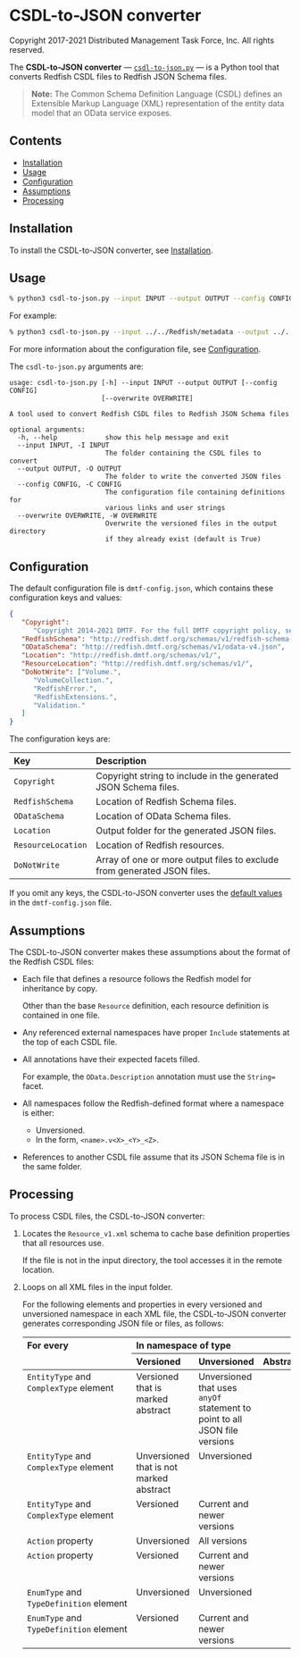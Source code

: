 # CSDL-to-JSON converter

Copyright 2017-2021 Distributed Management Task Force, Inc. All rights reserved.

The **CSDL-to-JSON converter** &mdash; [`csdl-to-json.py`](csdl-to-json.py) &mdash; is a Python tool that converts Redfish CSDL files to Redfish JSON Schema files.

> **Note:** The Common Schema Definition Language (CSDL) defines an Extensible Markup Language (XML) representation of the entity data model that an OData service exposes.

## Contents

* [Installation](#installation)
* [Usage](#usage)
* [Configuration](#configuration)
* [Assumptions](#assumptions)
* [Processing](#processing)

## Installation

To install the CSDL-to-JSON converter, see [Installation](https://github.com/DMTF/Redfish-Tools#installation "https://github.com/DMTF/Redfish-Tools#installation").

## Usage

```bash
% python3 csdl-to-json.py --input INPUT --output OUTPUT --config CONFIG
```

For example:

```bash
% python3 csdl-to-json.py --input ../../Redfish/metadata --output ../../Redfish/json-schema/ --config dmtf-config.json
```

For more information about the configuration file, see [Configuration](#configuration).

The `csdl-to-json.py` arguments are:

```text
usage: csdl-to-json.py [-h] --input INPUT --output OUTPUT [--config CONFIG]
                       [--overwrite OVERWRITE]

A tool used to convert Redfish CSDL files to Redfish JSON Schema files

optional arguments:
  -h, --help            show this help message and exit
  --input INPUT, -I INPUT
                        The folder containing the CSDL files to convert
  --output OUTPUT, -O OUTPUT
                        The folder to write the converted JSON files
  --config CONFIG, -C CONFIG
                        The configuration file containing definitions for
                        various links and user strings
  --overwrite OVERWRITE, -W OVERWRITE
                        Overwrite the versioned files in the output directory
                        if they already exist (default is True)
```

## Configuration

The default configuration file is `dmtf-config.json`, which contains these configuration keys and values:

<a id="default-values"></a>
```json
{
   "Copyright":
      "Copyright 2014-2021 DMTF. For the full DMTF copyright policy, see http://www.dmtf.org/about/policies/copyright",
   "RedfishSchema": "http://redfish.dmtf.org/schemas/v1/redfish-schema-v1.json",
   "ODataSchema": "http://redfish.dmtf.org/schemas/v1/odata-v4.json",
   "Location": "http://redfish.dmtf.org/schemas/v1/",
   "ResourceLocation": "http://redfish.dmtf.org/schemas/v1/",
   "DoNotWrite": ["Volume.",
      "VolumeCollection.",
      "RedfishError.",
      "RedfishExtensions.",
      "Validation."
   ]
}
```

The configuration keys are:

| Key              | Description                                                             | 
| :--------------- | :---------------------------------------------------------------------- |
| `Copyright`      | Copyright string to include in the generated JSON Schema files.         |
| `RedfishSchema`  | Location of Redfish Schema files.                                       |
| `ODataSchema`    | Location of OData Schema files.                                         |
| `Location`       | Output folder for the generated JSON files.                             |
| `ResourceLocation` | Location of Redfish resources.                                        |
| `DoNotWrite`     | Array of one or more output files to exclude from generated JSON files. |

If you omit any keys, the CSDL-to-JSON converter uses the [default values](#default-values) in the `dmtf-config.json` file.

## Assumptions

The CSDL-to-JSON converter makes these assumptions about the format of the Redfish CSDL files:

* Each file that defines a resource follows the Redfish model for inheritance by copy.

    Other than the base `Resource` definition, each resource definition is contained in one file.
* Any referenced external namespaces have proper `Include` statements at the top of each CSDL file.
* All annotations have their expected facets filled.

    For example, the `OData.Description` annotation must use the `String=` facet.
* All namespaces follow the Redfish-defined format where a namespace is either:

    * Unversioned.
    * In the form, `<name>.v<X>_<Y>_<Z>`.
* References to another CSDL file assume that its JSON Schema file is in the same folder.

## Processing

To process CSDL files, the CSDL-to-JSON converter:

1. Locates the `Resource_v1.xml` schema to cache base definition properties that all resources use.

    If the file is not in the input directory, the tool accesses it in the remote location.
1. Loops on all XML files in the input folder.

    For the following elements and properties in every versioned and unversioned namespace in each XML file, the CSDL-to-JSON converter generates corresponding JSON file or files, as follows:

    <table>
      <col width="40%">
      <col width="20%">
      <col width="40%">
      <thead>
        <tr>
          <th align="left" valign="top" rowspan="2">For&nbsp;every</th>
          <th align="left" valign="top" colspan="3">In namespace of type</th>
          <th align="left" valign="top" rowspan="2">CSDL&#8209;to&#8209;JSON&nbsp;converter&nbsp;generates JSON file of type</th>
        </tr>
        <tr>
          <th align="left" valign="top">Versioned</th>
          <th align="left" valign="top">Unversioned</th>
          <th align="left" valign="top">Abstract</th>
        </tr>
      </thead>
      <tbody>
        <tr>
          <td align="left" valign="top"><code>EntityType</code> and <code>ComplexType</code> element</td>
          <td align="left" valign="top">Versioned that is marked abstract</td>
          <td align="left" valign="top">Unversioned that uses <code>anyOf</code> statement to point to all JSON file versions</td>
        </tr>
        <tr>
          <td align="left" valign="top"><code>EntityType</code> and <code>ComplexType</code> element</td>
          <td align="left" valign="top">Unversioned that is not marked abstract</td>
          <td align="left" valign="top">Unversioned</td>
        </tr>
        <tr>
          <td align="left" valign="top"><code>EntityType</code> and <code>ComplexType</code> element</td>
          <td align="left" valign="top">Versioned</td>
          <td align="left" valign="top">Current and newer versions</td>
        </tr>
        <tr>
          <td align="left" valign="top"><code>Action</code> property</td>
          <td align="left" valign="top">Unversioned</td>
          <td align="left" valign="top">All versions</td>
        </tr>
        <tr>
          <td align="left" valign="top"><code>Action</code> property</td>
          <td align="left" valign="top">Versioned</td>
          <td align="left" valign="top">Current and newer versions</td>
        </tr>
        <tr>
          <td align="left" valign="top"><code>EnumType</code> and <code>TypeDefinition</code>&nbsp;element</td>
          <td align="left" valign="top">Unversioned</td>
          <td align="left" valign="top">Unversioned</td>
        </tr>
        <tr>
          <td align="left" valign="top"><code>EnumType</code> and <code>TypeDefinition</code>&nbsp;element</td>
          <td align="left" valign="top">Versioned</td>
          <td align="left" valign="top">Current and newer versions</td>
        </tr>
      </tbody>
    </table>

